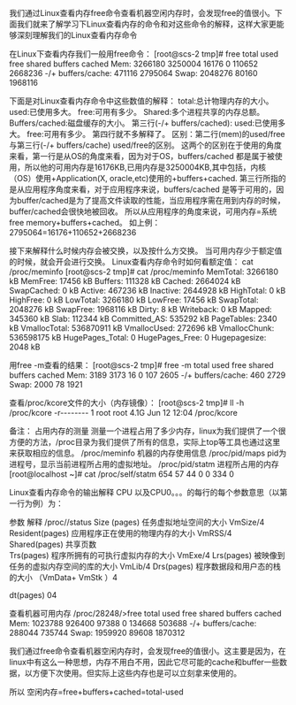 
我们通过Linux查看内存free命令查看机器空闲内存时，会发现free的值很小。下面我们就来了解学习下Linux查看内存的命令和对这些命令的解释，这样大家更能够深刻理解我们的Linux查看内存命令

在Linux下查看内存我们一般用free命令：
[root@scs-2 tmp]# free
total       used       free     shared    buffers     cached
Mem:       3266180    3250004      16176          0     110652    2668236
-/+ buffers/cache:     471116    2795064
Swap:      2048276      80160    1968116

下面是对Linux查看内存命令中这些数值的解释：
total:总计物理内存的大小。
used:已使用多大。
free:可用有多少。
Shared:多个进程共享的内存总额。
Buffers/cached:磁盘缓存的大小。
第三行(-/+ buffers/cached):
used:已使用多大。
free:可用有多少。
第四行就不多解释了。
区别：第二行(mem)的used/free与第三行(-/+ buffers/cache) used/free的区别。 这两个的区别在于使用的角度来看，第一行是从OS的角度来看，因为对于OS，buffers/cached 都是属于被使用，所以他的可用内存是16176KB,已用内存是3250004KB,其中包括，内核（OS）使用+Application(X, oracle,etc)使用的+buffers+cached.
第三行所指的是从应用程序角度来看，对于应用程序来说，buffers/cached 是等于可用的，因为buffer/cached是为了提高文件读取的性能，当应用程序需在用到内存的时候，buffer/cached会很快地被回收。
所以从应用程序的角度来说，可用内存=系统free memory+buffers+cached。
如上例：
2795064=16176+110652+2668236

接下来解释什么时候内存会被交换，以及按什么方交换。 当可用内存少于额定值的时候，就会开会进行交换。
Linux查看内存命令时如何看额定值：
cat /proc/meminfo
[root@scs-2 tmp]# cat /proc/meminfo
MemTotal:      3266180 kB
MemFree:         17456 kB
Buffers:        111328 kB
Cached:        2664024 kB
SwapCached:          0 kB
Active:         467236 kB
Inactive:      2644928 kB
HighTotal:           0 kB
HighFree:            0 kB
LowTotal:      3266180 kB
LowFree:         17456 kB
SwapTotal:     2048276 kB
SwapFree:      1968116 kB
Dirty:  8 kB
Writeback:           0 kB
Mapped:         345360 kB
Slab:           112344 kB
Committed_AS:   535292 kB
PageTables:       2340 kB
VmallocTotal: 536870911 kB
VmallocUsed:    272696 kB
VmallocChunk: 536598175 kB
HugePages_Total:     0
HugePages_Free:      0
Hugepagesize:     2048 kB

用free -m查看的结果：
[root@scs-2 tmp]# free -m
total       used       free     shared    buffers     cached
Mem:          3189       3173         16          0        107       2605
-/+ buffers/cache:        460       2729
Swap:         2000         78       1921

查看/proc/kcore文件的大小（内存镜像）：
[root@scs-2 tmp]# ll -h /proc/kcore
-r-------- 1 root root 4.1G Jun 12 12:04 /proc/kcore

备注：
占用内存的测量
测量一个进程占用了多少内存，linux为我们提供了一个很方便的方法，/proc目录为我们提供了所有的信息，实际上top等工具也通过这里来获取相应的信息。
/proc/meminfo 机器的内存使用信息
/proc/pid/maps pid为进程号，显示当前进程所占用的虚拟地址。
/proc/pid/statm 进程所占用的内存
[root@localhost ~]# cat /proc/self/statm
654 57 44 0 0 334 0

Linux查看内存命令的输出解释
CPU 以及CPU0。。。的每行的每个参数意思（以第一行为例）为：

参数 解释 /proc//status
Size (pages) 任务虚拟地址空间的大小 VmSize/4
Resident(pages) 应用程序正在使用的物理内存的大小 VmRSS/4
Shared(pages) 共享页数 \
Trs(pages) 程序所拥有的可执行虚拟内存的大小 VmExe/4
Lrs(pages) 被映像到任务的虚拟内存空间的库的大小 VmLib/4
Drs(pages) 程序数据段和用户态的栈的大小 （VmData+ VmStk ）4

dt(pages) 04

查看机器可用内存
/proc/28248/>free
total used free shared buffers cached
Mem: 1023788 926400 97388 0 134668 503688
-/+ buffers/cache: 288044 735744
Swap: 1959920 89608 1870312

我们通过free命令查看机器空闲内存时，会发现free的值很小。这主要是因为，在linux中有这么一种思想，内存不用白不用，因此它尽可能的cache和buffer一些数据，以方便下次使用。但实际上这些内存也是可以立刻拿来使用的。

所以 空闲内存=free+buffers+cached=total-used
